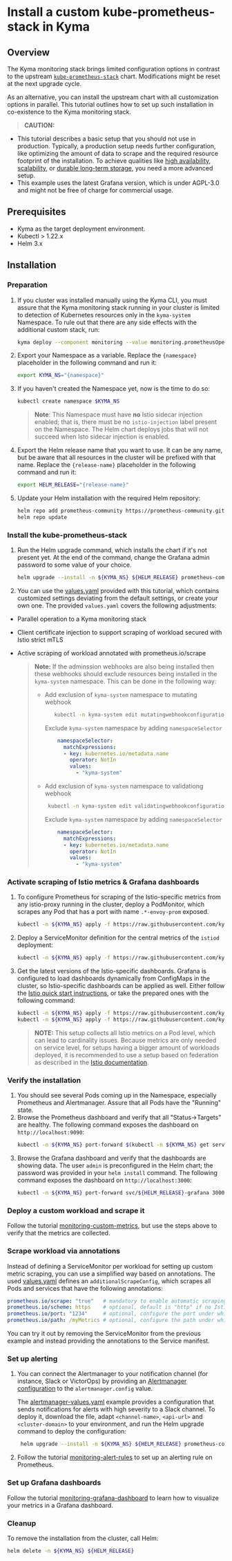 # Install a custom kube-prometheus-stack in Kyma

## Overview

The Kyma monitoring stack brings limited configuration options in contrast to the upstream [`kube-prometheus-stack`](https://github.com/prometheus-community/helm-charts/blob/main/charts/kube-prometheus-stack) chart. Modifications might be reset at the next upgrade cycle.

As an alternative, you can install the upstream chart with all customization options in parallel. This tutorial outlines how to set up such installation in co-existence to the Kyma monitoring stack.

> **CAUTION:**
- This tutorial describes a basic setup that you should not use in production. Typically, a production setup needs further configuration, like optimizing the amount of data to scrape and the required resource footprint of the installation. To achieve qualities like [high availability](https://prometheus.io/docs/introduction/faq/#can-prometheus-be-made-highly-available), [scalability](https://prometheus.io/docs/introduction/faq/#i-was-told-prometheus-doesnt-scale), or [durable long-term storage](https://prometheus.io/docs/operating/integrations/#remote-endpoints-and-storage), you need a more advanced setup.
- This example uses the latest Grafana version, which is under AGPL-3.0 and might not be free of charge for commercial usage.

## Prerequisites

- Kyma as the target deployment environment.
- Kubectl > 1.22.x
- Helm 3.x

## Installation

### Preparation
1. If you cluster was installed manually using the Kyma CLI, you must assure that the Kyma monitoring stack running in your cluster is limited to detection of Kubernetes resources only in the `kyma-system` Namespace. To rule out that there are any side effects with the additional custom stack, run:
    ```bash
    kyma deploy --component monitoring --value monitoring.prometheusOperator.namespaces.releaseNamespace=true
    ```

1. Export your Namespace as a variable. Replace the `{namespace}` placeholder in the following command and run it:

    ```bash
    export KYMA_NS="{namespace}"
    ```
1. If you haven't created the Namespace yet, now is the time to do so:
    ```bash
    kubectl create namespace $KYMA_NS
    ```
   >**Note**: This Namespace must have **no** Istio sidecar injection enabled; that is, there must be no `istio-injection` label present on the Namespace. The Helm chart deploys jobs that will not succeed when Isto sidecar injection is enabled.

1. Export the Helm release name that you want to use. It can be any name, but be aware that all resources in the cluster will be prefixed with that name. Replace the `{release-name}` placeholder in the following command and run it:
    ```bash
    export HELM_RELEASE="{release-name}"
    ```

1. Update your Helm installation with the required Helm repository:

    ```bash
    helm repo add prometheus-community https://prometheus-community.github.io/helm-charts
    helm repo update
    ```

### Install the kube-prometheus-stack

1. Run the Helm upgrade command, which installs the chart if it's not present yet. At the end of the command, change the Grafana admin password to some value of your choice.
    ```bash
    helm upgrade --install -n ${KYMA_NS} ${HELM_RELEASE} prometheus-community/kube-prometheus-stack -f https://raw.githubusercontent.com/kyma-project/examples/main/prometheus/values.yaml --set grafana.adminPassword=myPwd
    ```

2. You can use the [values.yaml](./values.yaml) provided with this tutorial, which contains customized settings deviating from the default settings, or create your own one.
The provided `values.yaml` covers the following adjustments:
- Parallel operation to a Kyma monitoring stack
- Client certificate injection to support scraping of workload secured with Istio strict mTLS
- Active scraping of workload annotated with prometheus.io/scrape

    >**Note:** If the adminssion webhooks are also being installed then these webhooks should exclude resources being installed in the `kyma-system` namespace. This can be done in the following way:
    >    -  Add exclusion of `kyma-system` namespace to mutating webhook
    >        ```bash
    >           kubectl -n kyma-system edit mutatingwebhookconfigurations ${HELM_RELEASE}-kube-prometheus-admission
    >        ```
    >        Exclude `kyma-system` namespace by adding `namespaceSelector`
    >        ```yaml
    >            namespaceSelector:
    >              matchExpressions:
    >              - key: kubernetes.io/metadata.name
    >                operator: NotIn
    >                values:
    >                  - "kyma-system"
    >        ```
    >   - Add exclusion of `kyma-system` namespace to validationg webhook
    >        ```bash
    >         kubectl -n kyma-system edit validatingwebhookconfigurations ${HELM_RELEASE}-kube-prometheus-admission
    >        ```
    >        Exclude `kyma-system` namespace by adding `namespaceSelector`
    >        ```yaml
    >            namespaceSelector:
    >              matchExpressions:
    >              - key: kubernetes.io/metadata.name
    >                operator: NotIn
    >                values:
    >                  - "kyma-system"
    >        ```  

       
### Activate scraping of Istio metrics & Grafana dashboards

1. To configure Prometheus for scraping of the Istio-specific metrics from any istio-proxy running in the cluster, deploy a PodMonitor, which scrapes any Pod that has a port with name `.*-envoy-prom` exposed.

    ```bash
    kubectl -n ${KYMA_NS} apply -f https://raw.githubusercontent.com/kyma-project/examples/main/prometheus/istio/podmonitor-istio-proxy.yaml
    ```

2. Deploy a ServiceMonitor definition for the central metrics of the `istiod` deployment:

    ```bash
    kubectl -n ${KYMA_NS} apply -f https://raw.githubusercontent.com/kyma-project/examples/main/prometheus/istio/servicemonitor-istiod.yaml
    ```

3. Get the latest versions of the Istio-specific dashboards.
   Grafana is configured to load dashboards dynamically from ConfigMaps in the cluster, so Istio-specific dashboards can be applied as well.
   Either follow the [Istio quick start instructions](https://istio.io/latest/docs/ops/integrations/grafana/#option-1-quick-start), or take the prepared ones with the following command:

    ```bash
    kubectl -n ${KYMA_NS} apply -f https://raw.githubusercontent.com/kyma-project/examples/main/prometheus/istio/configmap-istio-grafana-dashboards.yaml
    kubectl -n ${KYMA_NS} apply -f https://raw.githubusercontent.com/kyma-project/examples/main/prometheus/istio/configmap-istio-services-grafana-dashboards.yaml
    ```

   > **NOTE:** This setup collects all Istio metrics on a Pod level, which can lead to cardinality issues. Because  metrics are only needed on service level, for setups having a bigger amount of workloads deployed, it is recommended to use a setup based on federation as described in the [Istio documentation](https://istio.io/latest/docs/ops/best-practices/observability/#using-prometheus-for-production-scale-monitoring).

### Verify the installation

1. You should see several Pods coming up in the Namespace, especially Prometheus and Alertmanager. Assure that all Pods have the "Running" state.
2. Browse the Prometheus dashboard and verify that all "Status->Targets" are healthy. The following command exposes the dashboard on `http://localhost:9090`:
   ```bash
   kubectl -n ${KYMA_NS} port-forward $(kubectl -n ${KYMA_NS} get service -l app=kube-prometheus-stack-prometheus -oname) 9090
   ```
3. Browse the Grafana dashboard and verify that the dashboards are showing data. The user `admin` is preconfigured in the Helm chart; the password was provided in your `helm install` command. The following command exposes the dashboard on `http://localhost:3000`:
   ```bash
   kubectl -n ${KYMA_NS} port-forward svc/${HELM_RELEASE}-grafana 3000:80
   ```

### Deploy a custom workload and scrape it

Follow the tutorial [monitoring-custom-metrics](./monitoring-custom-metrics/), but use the steps above to verify that the metrics are collected.

### Scrape workload via annotations

Instead of defining a ServiceMonitor per workload for setting up custom metric scraping, you can use a simplified way based on annotations. The used [values.yaml](./values.yaml) defines an `additionalScrapeConfig`, which  scrapes all Pods and services that have the following annotations:

```yaml
prometheus.io/scrape: "true"   # mandatory to enable automatic scraping
prometheus.io/scheme: https    # optional, default is "http" if no Istio sidecar is used. When using a sidecar (Pod has label `security.istio.io/tlsMode=istio`), the default is "https". Use "https" to scrape workloads using Istio client certificates.
prometheus.io/port: "1234"     # optional, configure the port under which the metrics are exposed
prometheus.io/path: /myMetrics # optional, configure the path under which the metrics are exposed
```

You can try it out by removing the ServiceMonitor from the previous example and instead providing the annotations to the Service manifest.

### Set up alerting

1. You can connect the Alertmanager to your notification channel (for instance, Slack or VictorOps) by providing an [Alertmanager configuration](https://prometheus.io/docs/alerting/latest/configuration/#configuration-file) to the `alertmanager.config` value.

   The [alertmanager-values.yaml](./alertmanager-values.yaml) example provides a configuration that sends notifications for alerts with high severity to a Slack channel. To deploy it, download the file, adapt `<channel-name>`, `<api-url>` and `<cluster-domain>` to your environment, and run the Helm upgrade command to deploy the configuration:
   ```bash
    helm upgrade --install -n ${KYMA_NS} ${HELM_RELEASE} prometheus-community/kube-prometheus-stack -f https://raw.githubusercontent.com/kyma-project/examples/main/prometheus/values.yaml -f ./alertmanager-values.yaml --set grafana.adminPassword=myPwd
   ```

2. Follow the tutorial [monitoring-alert-rules](./monitoring-alert-rules/) to set up an alerting rule on Prometheus.

### Set up Grafana dashboards

Follow the tutorial [monitoring-grafana-dashboard](./monitoring-grafana-dashboard) to learn how to visualize your metrics in a Grafana dashboard.

### Cleanup

To remove the installation from the cluster, call Helm:

```bash
helm delete -n ${KYMA_NS} ${HELM_RELEASE}
```
